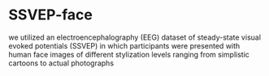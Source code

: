 # SSVEP-face
we utilized an electroencephalography (EEG) dataset of steady-state visual evoked potentials (SSVEP) in which participants were presented with human face images of different stylization levels ranging from simplistic cartoons to actual photographs
